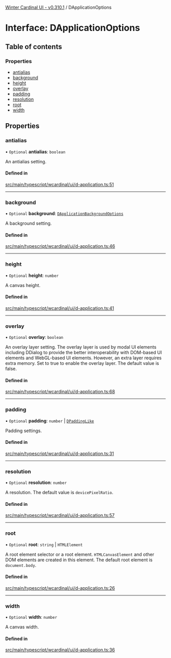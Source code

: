 [Winter Cardinal UI - v0.310.1](../index.md) / DApplicationOptions

# Interface: DApplicationOptions

## Table of contents

### Properties

- [antialias](DApplicationOptions.md#antialias)
- [background](DApplicationOptions.md#background)
- [height](DApplicationOptions.md#height)
- [overlay](DApplicationOptions.md#overlay)
- [padding](DApplicationOptions.md#padding)
- [resolution](DApplicationOptions.md#resolution)
- [root](DApplicationOptions.md#root)
- [width](DApplicationOptions.md#width)

## Properties

### antialias

• `Optional` **antialias**: `boolean`

An antialias setting.

#### Defined in

[src/main/typescript/wcardinal/ui/d-application.ts:51](https://github.com/winter-cardinal/winter-cardinal-ui/blob/v0.310.1/src/main/typescript/wcardinal/ui/d-application.ts#L51)

___

### background

• `Optional` **background**: [`DApplicationBackgroundOptions`](DApplicationBackgroundOptions.md)

A background setting.

#### Defined in

[src/main/typescript/wcardinal/ui/d-application.ts:46](https://github.com/winter-cardinal/winter-cardinal-ui/blob/v0.310.1/src/main/typescript/wcardinal/ui/d-application.ts#L46)

___

### height

• `Optional` **height**: `number`

A canvas height.

#### Defined in

[src/main/typescript/wcardinal/ui/d-application.ts:41](https://github.com/winter-cardinal/winter-cardinal-ui/blob/v0.310.1/src/main/typescript/wcardinal/ui/d-application.ts#L41)

___

### overlay

• `Optional` **overlay**: `boolean`

An overlay layer setting.
The overlay layer is used by modal UI elements including DDialog
to provide the better interoperability with DOM-based UI elements
and WebGL-based UI elements.
However, an extra layer requires extra memory.
Set to true to enable the overlay layer.
The default value is false.

#### Defined in

[src/main/typescript/wcardinal/ui/d-application.ts:68](https://github.com/winter-cardinal/winter-cardinal-ui/blob/v0.310.1/src/main/typescript/wcardinal/ui/d-application.ts#L68)

___

### padding

• `Optional` **padding**: `number` \| [`DPaddingLike`](DPaddingLike.md)

Padding settings.

#### Defined in

[src/main/typescript/wcardinal/ui/d-application.ts:31](https://github.com/winter-cardinal/winter-cardinal-ui/blob/v0.310.1/src/main/typescript/wcardinal/ui/d-application.ts#L31)

___

### resolution

• `Optional` **resolution**: `number`

A resolution.
The default value is `devicePixelRatio`.

#### Defined in

[src/main/typescript/wcardinal/ui/d-application.ts:57](https://github.com/winter-cardinal/winter-cardinal-ui/blob/v0.310.1/src/main/typescript/wcardinal/ui/d-application.ts#L57)

___

### root

• `Optional` **root**: `string` \| `HTMLElement`

A root element selector or a root element.
`HTMLCanvasElement` and other DOM elements are created in this element.
The default root element is `document.body`.

#### Defined in

[src/main/typescript/wcardinal/ui/d-application.ts:26](https://github.com/winter-cardinal/winter-cardinal-ui/blob/v0.310.1/src/main/typescript/wcardinal/ui/d-application.ts#L26)

___

### width

• `Optional` **width**: `number`

A canvas width.

#### Defined in

[src/main/typescript/wcardinal/ui/d-application.ts:36](https://github.com/winter-cardinal/winter-cardinal-ui/blob/v0.310.1/src/main/typescript/wcardinal/ui/d-application.ts#L36)
